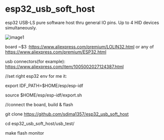 # esp32_usb_soft_host
esp32 USB-LS pure software host thru general IO pins. Up to 4 HID devices simultaneously. 

![image1](https://github.com/sdima1357/esp32_usb_soft_host/blob/main/images/IMG_20210303_184755_1.jpg?raw=true)

board ~$3 :https://www.aliexpress.com/premium/LOLIN32.html or any of https://www.aliexpress.com/premium/ESP32.html

usb connectors(for example): https://www.aliexpress.com/item/1005002027124387.html


//set right esp32 env for me it:

export IDF_PATH=$HOME/esp/esp-idf

source $HOME/esp/esp-idf/export.sh


//connect the board, build & flash

git clone  https://github.com/sdima1357/esp32_usb_soft_host

cd esp32_usb_soft_host/usb_test/

make flash monitor

